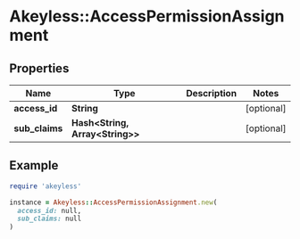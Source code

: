 # Akeyless::AccessPermissionAssignment

## Properties

| Name | Type | Description | Notes |
| ---- | ---- | ----------- | ----- |
| **access_id** | **String** |  | [optional] |
| **sub_claims** | **Hash&lt;String, Array&lt;String&gt;&gt;** |  | [optional] |

## Example

```ruby
require 'akeyless'

instance = Akeyless::AccessPermissionAssignment.new(
  access_id: null,
  sub_claims: null
)
```

